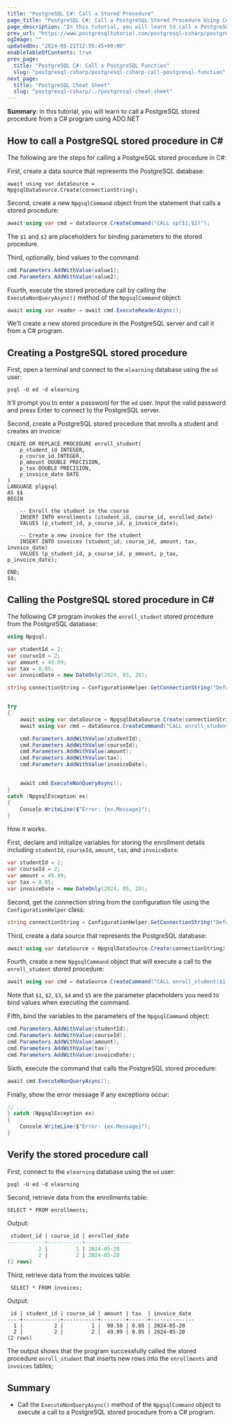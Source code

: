```yaml
---
title: "PostgreSQL C#: Call a Stored Procedure"
page_title: "PostgreSQL C#: Call a PostgreSQL Stored Procedure Using C#"
page_description: "In this tutorial, you will learn to call a PostgreSQL stored procedure from a C# program using ADO.NET"
prev_url: "https://www.postgresqltutorial.com/postgresql-csharp/postgresql-csharp-call-a-stored-procedure/"
ogImage: ""
updatedOn: "2024-05-21T12:55:45+00:00"
enableTableOfContents: true
prev_page: 
  title: "PostgreSQL C#: Call a PostgreSQL Function"
  slug: "postgresql-csharp/postgresql-csharp-call-postgresql-function"
next_page: 
  title: "PostgreSQL Cheat Sheet"
  slug: "postgresql-csharp/../postgresql-cheat-sheet"
---
```





**Summary**: in this tutorial, you will learn to call a PostgreSQL stored procedure from a C\# program using ADO.NET


## How to call a PostgreSQL stored procedure in C\#

The following are the steps for calling a PostgreSQL stored procedure in C\#:

First, create a data source that represents the PostgreSQL database:


```cssql
await using var dataSource = NpgsqlDataSource.Create(connectionString);
```
Second, create a new `NpgsqlCommand` object from the statement that calls a stored procedure:


```cs
await using var cmd = dataSource.CreateCommand("CALL sp($1,$2)");
```
The `$1` and `$2` are placeholders for binding parameters to the stored procedure.

Third, optionally, bind values to the command:


```cs
cmd.Parameters.AddWithValue(value1);
cmd.Parameters.AddWithValue(value2);
```
Fourth, execute the stored procedure call by calling the `ExecuteNonQueryAsync()` method of the `NpgsqlCommand` object:


```cs
await using var reader = await cmd.ExecuteReaderAsync();
```
We’ll create a new stored procedure in the PostgreSQL server and call it from a C\# program.


## Creating a PostgreSQL stored procedure

First, open a terminal and connect to the `elearning` database using the `ed` user:


```plaintext
psql -U ed -d elearning
```
It’ll prompt you to enter a password for the `ed` user. Input the valid password and press Enter to connect to the PostgreSQL server.

Second, create a PostgreSQL stored procedure that enrolls a student and creates an invoice:


```pgsql
CREATE OR REPLACE PROCEDURE enroll_student(
    p_student_id INTEGER,
    p_course_id INTEGER,
    p_amount DOUBLE PRECISION,
    p_tax DOUBLE PRECISION,
    p_invoice_date DATE
)
LANGUAGE plpgsql
AS $$
BEGIN

    -- Enroll the student in the course
	INSERT INTO enrollments (student_id, course_id, enrolled_date)
    VALUES (p_student_id, p_course_id, p_invoice_date);

    -- Create a new invoice for the student
    INSERT INTO invoices (student_id, course_id, amount, tax, invoice_date)
    VALUES (p_student_id, p_course_id, p_amount, p_tax, p_invoice_date);

END;
$$;
```

## Calling the PostgreSQL stored procedure in C\#

The following C\# program invokes the `enroll_student` stored procedure from the PostgreSQL database:


```cs
using Npgsql;

var studentId = 2;
var courseId = 2;
var amount = 49.99;
var tax = 0.05;
var invoiceDate = new DateOnly(2024, 05, 20);

string connectionString = ConfigurationHelper.GetConnectionString("DefaultConnection");


try
{
    await using var dataSource = NpgsqlDataSource.Create(connectionString);
    await using var cmd = dataSource.CreateCommand("CALL enroll_student($1,$2,$3,$4,$5)");

    cmd.Parameters.AddWithValue(studentId);
    cmd.Parameters.AddWithValue(courseId);
    cmd.Parameters.AddWithValue(amount);
    cmd.Parameters.AddWithValue(tax);
    cmd.Parameters.AddWithValue(invoiceDate);


    await cmd.ExecuteNonQueryAsync();
}
catch (NpgsqlException ex)
{
    Console.WriteLine($"Error: {ex.Message}");
}
```
How it works.

First, declare and initialize variables for storing the enrollment details including `studentId`, `courseId`, `amount`, `tax`, and `invoiceDate`:


```cs
var studentId = 2;
var courseId = 2;
var amount = 49.99;
var tax = 0.05;
var invoiceDate = new DateOnly(2024, 05, 20);
```
Second, get the connection string from the configuration file using the `ConfigurationHelper` class:


```cs
string connectionString = ConfigurationHelper.GetConnectionString("DefaultConnection");
```
Third, create a data source that represents the PostgreSQL database:


```cs
await using var dataSource = NpgsqlDataSource.Create(connectionString);
```
Fourth, create a new `NpgsqlCommand` object that will execute a call to the `enroll_student` stored procedure:


```cs
await using var cmd = dataSource.CreateCommand("CALL enroll_student($1,$2,$3,$4,$5)");
```
Note that `$1`, `$2`, `$3`, `$4` and `$5` are the parameter placeholders you need to bind values when executing the command.

Fifth, bind the variables to the parameters of the `NpgsqlCommand` object:


```cs
cmd.Parameters.AddWithValue(studentId);
cmd.Parameters.AddWithValue(courseId);
cmd.Parameters.AddWithValue(amount);
cmd.Parameters.AddWithValue(tax);
cmd.Parameters.AddWithValue(invoiceDate);
```
Sixth, execute the command that calls the PostgreSQL stored procedure:


```cs
await cmd.ExecuteNonQueryAsync();
```
Finally, show the error message if any exceptions occur:


```cs
// ...
} catch (NpgsqlException ex)
{
    Console.WriteLine($"Error: {ex.Message}");
}
```

## Verify the stored procedure call

First, connect to the `elearning` database using the `ed` user:


```plaintext
psql -U ed -d elearning
```
Second, retrieve data from the enrollments table:


```plaintext
SELECT * FROM enrollments;
```
Output:


```sql
 student_id | course_id | enrolled_date
------------+-----------+---------------
          2 |         1 | 2024-05-20
          2 |         2 | 2024-05-20
(2 rows)
```
Third, retrieve data from the invoices table:


```
 SELECT * FROM invoices;
```
Output:


```
 id | student_id | course_id | amount | tax  | invoice_date
----+------------+-----------+--------+------+--------------
  1 |          2 |         1 |  99.50 | 0.05 | 2024-05-20
  2 |          2 |         2 |  49.99 | 0.05 | 2024-05-20
(2 rows)
```
The output shows that the program successfully called the stored procedure `enroll_student` that inserts new rows into the `enrollments` and `invoices` tables;


## Summary

* Call the `ExecuteNonQueryAsync()` method of the `NpgsqlCommand` object to execute a call to a PostgreSQL stored procedure from a C\# program.

